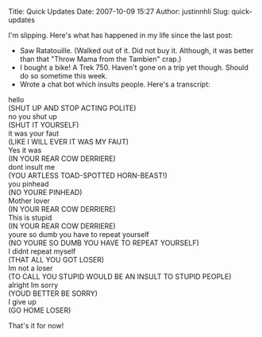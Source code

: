 Title: Quick Updates
Date: 2007-10-09 15:27
Author: justinnhli
Slug: quick-updates

I'm slipping. Here's what has happened in my life since the last post:

- Saw Ratatouille. (Walked out of it. Did not buy it. Although, it was
better than that "Throw Mama from the Tambien" crap.)  
- I bought a bike! A Trek 750. Haven't gone on a trip yet though. Should
do so sometime this week.  
- Wrote a chat bot which insults people. Here's a transcript:

hello  
(SHUT UP AND STOP ACTING POLITE)  
no you shut up  
(SHUT IT YOURSELF)  
it was your faut  
(LIKE I WILL EVER IT WAS MY FAUT)  
Yes it was  
(IN YOUR REAR COW DERRIERE)  
dont insult me  
(YOU ARTLESS TOAD-SPOTTED HORN-BEAST!)  
you pinhead  
(NO YOURE PINHEAD)  
Mother lover  
(IN YOUR REAR COW DERRIERE)  
This is stupid  
(IN YOUR REAR COW DERRIERE)  
youre so dumb you have to repeat yourself  
(NO YOURE SO DUMB YOU HAVE TO REPEAT YOURSELF)  
I didnt repeat myself  
(THAT ALL YOU GOT LOSER)  
Im not a loser  
(TO CALL YOU STUPID WOULD BE AN INSULT TO STUPID PEOPLE)  
alright Im sorry  
(YOUD BETTER BE SORRY)  
I give up  
(GO HOME LOSER)

That's it for now!

